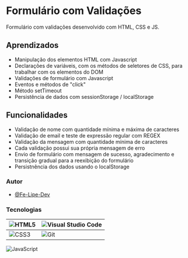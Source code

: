 # Formulário com Validações

Formulário com validações desenvolvido com HTML, CSS e JS.

## Aprendizados

- Manipulação dos elementos HTML com Javascript
- Declarações de variáveis, com os métodos de seletores de CSS, para trabalhar com os elementos do DOM
- Validações de formulário com Javascript
- Eventos e métodos de "click"
- Método setTimeout
- Persistência de dados com sessionStorage / localStorage

## Funcionalidades

- Validação de nome com quantidade mínima e máxima de caracteres
- Validação de email e teste de expressão regular com REGEX
- Validação da mensagem com quantidade mínima de caracteres
- Cada validação possui sua própria mensagem de erro
- Envio de formulário com mensagem de sucesso, agradecimento e transição gradual para a reexibição do formulário
- Persistnência dos dados usando o localStorage

### Autor

- [@Fe-Lipe-Dev](https://www.linkedin.com/in/feh-lipe-dev/)

### Tecnologias

| ![HTML5](https://img.shields.io/badge/html5-%23E34F26.svg?style=for-the-badge&logo=html5&logoColor=white) | ![Visual Studio Code](https://img.shields.io/badge/Visual%20Studio%20Code-0078d7.svg?style=for-the-badge&logo=visual-studio-code&logoColor=white)
|--------------------|---------------------|
|![CSS3](https://img.shields.io/badge/css3-%231572B6.svg?style=for-the-badge&logo=css3&logoColor=white) |![Git](https://img.shields.io/badge/git-%23F05033.svg?style=for-the-badge&logo=git&logoColor=white)
![JavaScript](https://img.shields.io/badge/javascript-%23323330.svg?style=for-the-badge&logo=javascript&logoColor=%23F7DF1E)
